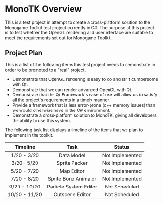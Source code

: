# MonoTK Overview
This is a test project in attempt to create a cross-platform solution to the Monogame Toolkit test project currently in C#. 
The purpose of this project is to test whether the OpenGL rendering and user interface are suitable to meet the requirements set out for Monogame Toolkit.

## Project Plan
This is a list of the following items this test project needs to demonstrate in order to be promoted to a "real" project.

* Demonstrate that OpenGL rendering is easy to do and isn't cumbersome with Qt.
* Demonstrate that we can render advanced OpenGL with Qt.
* Demonstrate that the Qt Framework's ease of use will allow us to satisfy all the project's requirements in a timely manner.
* Provide a framework that is less error-prone (c++ memory issues) than we would otherwise have in the C# environment.
* Demonstrate a cross-platform solution to MonoTK, giving all developers the ability to use this system.

The following task list displays a timeline of the items that we plan to implement in the toolkit.

|        Timeline |     Task     |   Status          |
| :-------------: | :-------------: | :---------------: |
| 1/20 - 3/20     | Data Model  |  Not Implemented |
| 3/20- 5/20      | Sprite Packer | Not Implemented |
| 5/20 - 7/20     | Map Editor | Not Implemented |
| 7/20 - 8/20     | Sprite Bone Animator  | Not Implemented |
| 9/20 - 10/20    | Particle System Editor  | Not Scheduled |
| 10/20 - 11/20   | Cutscene Editor  | Not Scheduled |

